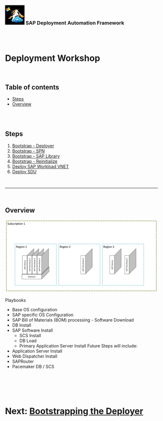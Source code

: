 ### <img src="../../../assets/images/UnicornSAPBlack256x256.png" width="64px"> SAP Deployment Automation Framework <!-- omit in toc -->
<br/><br/>

# Deployment Workshop <!-- omit in toc -->

<br/>

## Table of contents <!-- omit in toc -->

- [Steps](#steps)
- [Overview](#overview)

<br/><br/>

## Steps
1. [Bootstrap - Deployer](01-bootstrap-deployer.md)
2. [Bootstrap - SPN](02-spn.md)
3. [Bootstrap - SAP Library](03-bootstrap-library.md)
4. [Bootstrap - Reinitialize](04-reinitialize.md)
5. [Deploy SAP Workload VNET](05-workload-vnet.md)
6. [Deploy SDU](06-sdu.md)

<br/>

---

<br/>

## Overview
![Overview](assets/BlockOverview.png)

Playbooks
- Base OS configuration
- SAP specific OS Configuration
- SAP Bill of Materials (BOM) processing - Software Download
- DB Install
- SAP Software Install
  - SCS Install
  - DB Load
  - Primary Application Server Install
Future Steps will include:
- Application Server Install
- Web Dispatcher Install
- SAPRouter
- Pacemaker DB / SCS


<br/><br/><br/><br/>


# Next: [Bootstrapping the Deployer](01-bootstrap-deployer.md) <!-- omit in toc -->
